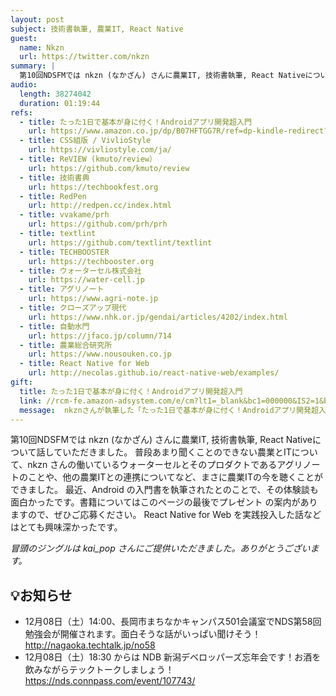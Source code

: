 ```yaml
---
layout: post
subject: 技術書執筆, 農業IT, React Native
guest:
  name: Nkzn
  url: https://twitter.com/nkzn
summary: |
  第10回NDSFMでは nkzn (なかざん) さんに農業IT, 技術書執筆, React Nativeについて話していただきました
audio:
  length: 38274042
  duration: 01:19:44
refs:
  - title: たった1日で基本が身に付く！Androidアプリ開発超入門
    url: https://www.amazon.co.jp/dp/B07HFTGG7R/ref=dp-kindle-redirect?_encoding=UTF8&btkr=1
  - title: CSS組版 / VivlioStyle
    url: https://vivliostyle.com/ja/
  - title: ReVIEW (kmuto/review）
    url: https://github.com/kmuto/review
  - title: 技術書典
    url: https://techbookfest.org
  - title: RedPen
    url: http://redpen.cc/index.html
  - title: vvakame/prh
    url: https://github.com/prh/prh
  - title: textlint
    url: https://github.com/textlint/textlint
  - title: TECHBOOSTER
    url: https://techbooster.org
  - title: ウォーターセル株式会社
    url: https://water-cell.jp
  - title: アグリノート
    url: https://www.agri-note.jp
  - title: クローズアップ現代
    url: https://www.nhk.or.jp/gendai/articles/4202/index.html
  - title: 自動水門
    url: https://jfaco.jp/column/714
  - title: 農業総合研究所
    url: https://www.nousouken.co.jp
  - title: React Native for Web
    url: http://necolas.github.io/react-native-web/examples/
gift:
  title: たった1日で基本が身に付く！Androidアプリ開発超入門
  link: //rcm-fe.amazon-adsystem.com/e/cm?lt1=_blank&bc1=000000&IS2=1&bg1=FFFFFF&fc1=000000&lc1=0000FF&t=dictav-22&language=ja_JP&o=9&p=8&l=as4&m=amazon&f=ifr&ref=as_ss_li_til&asins=B07HFTGG7R&linkId=721514dcbd03ef643ac73bc35438b06
  message:  nkznさんが執筆した「たった1日で基本が身に付く！Androidアプリ開発超入門」をごきぼうのかたにプレゼントします。特に締め切りはありませんのでご気軽にご応募ください。
---
```


第10回NDSFMでは nkzn (なかざん) さんに農業IT, 技術書執筆, React Nativeについて話していただきました。
普段あまり聞くことのできない農業とITについて、nkzn さんの働いているウォーターセルとそのプロダクトであるアグリノートのことや、他の農業ITとの連携についてなど、まさに農業ITの今を聴くことができました。
最近、Android の入門書を執筆されたとのことで、その体験談も面白かったです。書籍についてはこのページの最後でプレゼント の案内がありますので、ぜひご応募ください。
React Native for Web を実践投入した話などはとても興味深かったです。


<p><i>
冒頭のジングルは kai_pop さんにご提供いただきました。ありがとうございます。
</i></p>


<p>
<h2>💡お知らせ</h2>
<ul>
<li> 12月08日（土）14:00、長岡市まちなかキャンパス501会議室でNDS第58回勉強会が開催されます。面白そうな話がいっぱい聞けそう！
<a href="http://nagaoka.techtalk.jp/no58">http://nagaoka.techtalk.jp/no58</a></li>
<li> 12月08日（土）18:30 からは NDB 新潟デベロッパーズ忘年会です！お酒を飲みながらテックトークしましょう！
<a href="https://nds.connpass.com/event/107743/">https://nds.connpass.com/event/107743/</a></li>
</ul>
</p>

